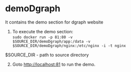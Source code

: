 # demoDgraph
It contains the demo section for dgraph website

1. To execute the demo section:<br>
<code>sudo docker run -p 81:80 -v $SOURCE_DIR/demoDgraph/app:/data -v $SOURCE_DIR/demoDgraph/nginx:/etc/nginx -i -t nginx</code>

$SOURCE_DIR -  path to source directory

2. Goto <a href="http://localhost:81">http://localhost:81</a> to run the demo.
